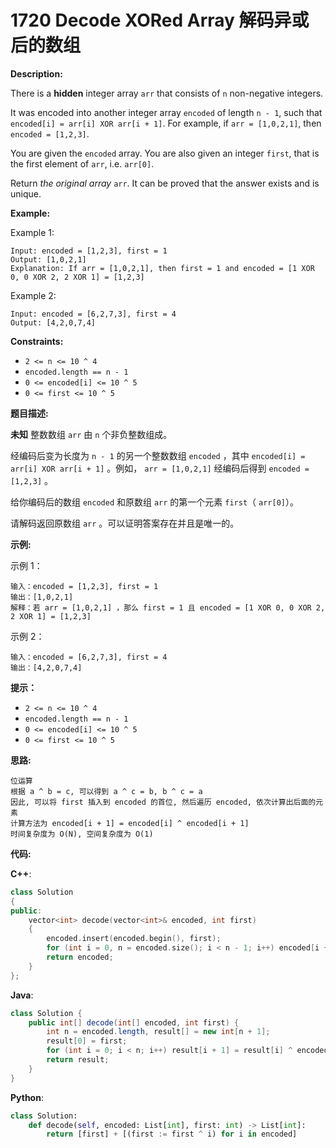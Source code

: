 # 1720 Decode XORed Array 解码异或后的数组

__Description:__

There is a __hidden__ integer array `arr` that consists of `n` non-negative integers.

It was encoded into another integer array `encoded` of length `n - 1`, such that `encoded[i] = arr[i] XOR arr[i + 1]`. For example, if `arr = [1,0,2,1]`, then `encoded = [1,2,3]`.

You are given the `encoded` array. You are also given an integer `first`, that is the first element of `arr`, i.e. `arr[0]`.

Return _the original array_ `arr`. It can be proved that the answer exists and is unique.

__Example:__

Example 1:

```text
Input: encoded = [1,2,3], first = 1
Output: [1,0,2,1]
Explanation: If arr = [1,0,2,1], then first = 1 and encoded = [1 XOR 0, 0 XOR 2, 2 XOR 1] = [1,2,3]
```

Example 2:

```text
Input: encoded = [6,2,7,3], first = 4
Output: [4,2,0,7,4]
```

__Constraints:__

- `2 <= n <= 10 ^ 4`
- `encoded.length == n - 1`
- `0 <= encoded[i] <= 10 ^ 5`
- `0 <= first <= 10 ^ 5`

__题目描述:__

__未知__ 整数数组 `arr` 由 `n` 个非负整数组成。

经编码后变为长度为 `n - 1` 的另一个整数数组 `encoded` ，其中 `encoded[i] = arr[i] XOR arr[i + 1]` 。例如， `arr = [1,0,2,1]` 经编码后得到 `encoded = [1,2,3]` 。

给你编码后的数组 `encoded` 和原数组 `arr` 的第一个元素 `first`（ `arr[0]`）。

请解码返回原数组 `arr` 。可以证明答案存在并且是唯一的。

__示例:__

示例 1：

```text
输入：encoded = [1,2,3], first = 1
输出：[1,0,2,1]
解释：若 arr = [1,0,2,1] ，那么 first = 1 且 encoded = [1 XOR 0, 0 XOR 2, 2 XOR 1] = [1,2,3]
```

示例 2：

```text
输入：encoded = [6,2,7,3], first = 4
输出：[4,2,0,7,4]
```

__提示：__

- `2 <= n <= 10 ^ 4`
- `encoded.length == n - 1`
- `0 <= encoded[i] <= 10 ^ 5`
- `0 <= first <= 10 ^ 5`

__思路:__

```text
位运算
根据 a ^ b = c, 可以得到 a ^ c = b, b ^ c = a
因此, 可以将 first 插入到 encoded 的首位, 然后遍历 encoded, 依次计算出后面的元素
计算方法为 encoded[i + 1] = encoded[i] ^ encoded[i + 1]
时间复杂度为 O(N), 空间复杂度为 O(1)
```

__代码:__

__C++__:

```C++
class Solution 
{
public:
    vector<int> decode(vector<int>& encoded, int first) 
    {
        encoded.insert(encoded.begin(), first);
        for (int i = 0, n = encoded.size(); i < n - 1; i++) encoded[i + 1] ^= encoded[i];
        return encoded;
    }
};
```

__Java__:

```Java
class Solution {
    public int[] decode(int[] encoded, int first) {
        int n = encoded.length, result[] = new int[n + 1];
        result[0] = first;
        for (int i = 0; i < n; i++) result[i + 1] = result[i] ^ encoded[i];
        return result;
    }
}
```

__Python__:

```Python
class Solution:
    def decode(self, encoded: List[int], first: int) -> List[int]:
        return [first] + [(first := first ^ i) for i in encoded]
```
